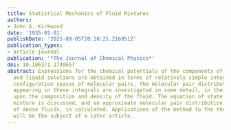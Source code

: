 ```yaml
---
title: Statistical Mechanics of Fluid Mixtures
authors:
- John G. Kirkwood
date: '1935-01-01'
publishDate: '2025-09-05T20:10:25.216951Z'
publication_types:
- article-journal
publication: '*The Journal of Chemical Physics*'
doi: 10.1063/1.1749657
abstract: Expressions for the chemical potentials of the components of gas mixtures
  and liquid solutions are obtained in terms of relatively simple integrals in the
  configuration spaces of molecular pairs. The molecular pair distribution functions
  appearing in these integrals are investigated in some detail, in their dependence
  upon the composition and density of the fluid. The equation of state of a real gas
  mixture is discussed, and an approximate molecular pair distribution function, typical
  of dense fluids, is calculated. Applications of the method to the theory of solutions
  will be the subject of a later article.
---
```

